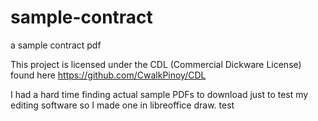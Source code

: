 # sample-contract
a sample contract pdf

This project is licensed under the CDL (Commercial Dickware License) found here https://github.com/CwalkPinoy/CDL

I had a hard time finding actual sample PDFs to download just to test my editing software so I made one in libreoffice draw.
test